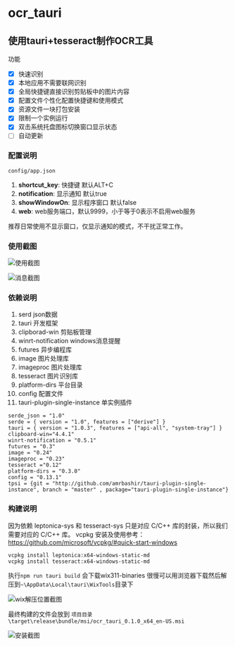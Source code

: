 # ocr_tauri

## 使用tauri+tesseract制作OCR工具


功能
- [x] 快速识别
- [x] 本地应用不需要联网识别
- [x] 全局快捷键直接识别剪贴板中的图片内容
- [x] 配置文件个性化配置快捷键和使用模式
- [x] 资源文件一块打包安装
- [x] 限制一个实例运行
- [x] 双击系统托盘图标切换窗口显示状态
- [ ] 自动更新

### 配置说明

```config/app.json```

1. __shortcut_key__: 快捷键 默认ALT+C
2. __notification__: 显示通知 默认true
3. __showWindowOn__: 显示程序窗口 默认false
4. __web__: web服务端口，默认9999，小于等于0表示不启用web服务

推荐日常使用不显示窗口，仅显示通知的模式，不干扰正常工作。


### 使用截图


![使用截图](使用截图.png)


![消息截图](消息截图.png)


### 依赖说明

1. serd json数据
2. tauri 开发框架
3. clipborad-win 剪贴板管理
4. winrt-notification windows消息提醒
5. futures 异步编程库
6. image 图片处理库
7. imageproc 图片处理库
8. tesseract 图片识别库
9. platform-dirs 平台目录 
10. config 配置文件
11. tauri-plugin-single-instance 单实例插件

```
serde_json = "1.0"
serde = { version = "1.0", features = ["derive"] }
tauri = { version = "1.0.3", features = ["api-all", "system-tray"] }
clipboard-win="4.4.1"
winrt-notification = "0.5.1"
futures = "0.3"
image = "0.24"
imageproc = "0.23"
tesseract ="0.12"
platform-dirs = "0.3.0"
config = "0.13.1"
tpsi = {git = "http://github.com/amrbashir/tauri-plugin-single-instance", branch = "master" , package="tauri-plugin-single-instance"}
```


### 构建说明

因为依赖 leptonica-sys 和 tesseract-sys 只是对应 C/C++ 库的封装，所以我们需要对应的 C/C++ 库。
vcpkg 安装及使用参考：https://github.com/microsoft/vcpkg/#quick-start-windows

```
vcpkg install leptonica:x64-windows-static-md
vcpkg install tesseract:x64-windows-static-md
```

执行`npm run tauri build` 会下载wix311-binaries 很慢可以用浏览器下载然后解压到`~\AppData\Local\tauri\WixTools`目录下

![wix解压位置截图](wix.png)

最终构建的文件会放到 `项目目录\target\release\bundle/msi/ocr_tauri_0.1.0_x64_en-US.msi` 

![安装截图](install.png)
